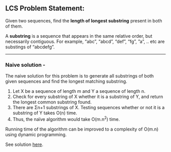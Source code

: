 ## LCS Problem Statement: 

Given two sequences, find the <strong>length of longest substring</strong> present in both of them.

A <strong>substring</strong> is a sequence that appears in the same relative order, but necessarily contiguous. For example, “abc”, “abcd”, “def”, “fg”, ”a”, .. etc are substings of “abcdefg”.

<hr>

### Naive solution -

The naive solution for this problem is to generate all substrings of both given sequences and find the longest matching substring.

1. Let X be a sequence of length m and Y a sequence of length n.
2. Check for every substring of X whether it is a substring of Y, and return the longest common substring found.
3. There are Σn+1 substrings of X. Testing sequences whether or not it is a substring of Y takes O(n) time.
4. Thus, the naïve algorithm would take O(m.n<sup>2</sup>) time.


Running time of the algorithm can be improved to a complexity of O(m.n) using dynamic programming.

See solution [here](lc-string-table-solution.cpp).
